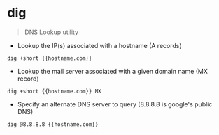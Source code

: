 # dig

> DNS Lookup utility

- Lookup the IP(s) associated with a hostname (A records)

`dig +short {{hostname.com}}`

- Lookup the mail server associated with a given domain name (MX record)

`dig +short {{hostname.com}} MX`

- Specify an alternate DNS server to query (8.8.8.8 is google's public DNS)

`dig @8.8.8.8 {{hostname.com}}`
